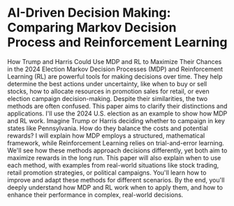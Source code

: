 # AI-Driven Decision Making: Comparing Markov Decision Process and Reinforcement Learning
How Trump and Harris Could Use MDP and RL to Maximize Their Chances in the 2024 Election
Markov Decision Processes (MDP) and Reinforcement Learning (RL) are powerful tools for making decisions over time. They help determine the best actions under uncertainty, like when to buy or sell stocks, how to allocate resources in promotion sales for retail, or even election campaign decision-making. Despite their similarities, the two methods are often confused. This paper aims to clarify their distinctions and applications.
I'll use the 2024 U.S. election as an example to show how MDP and RL work. Imagine Trump or Harris deciding whether to campaign in key states like Pennsylvania. How do they balance the costs and potential rewards?
I will explain how MDP employs a structured, mathematical framework, while Reinforcement Learning relies on trial-and-error learning. We'll see how these methods approach decisions differently, yet both aim to maximize rewards in the long run.
This paper will also explain when to use each method, with examples from real-world situations like stock trading, retail promotion strategies, or political campaigns. You'll learn how to improve and adapt these methods for different scenarios.
By the end, you'll deeply understand how MDP and RL work when to apply them, and how to enhance their performance in complex, real-world decisions.
